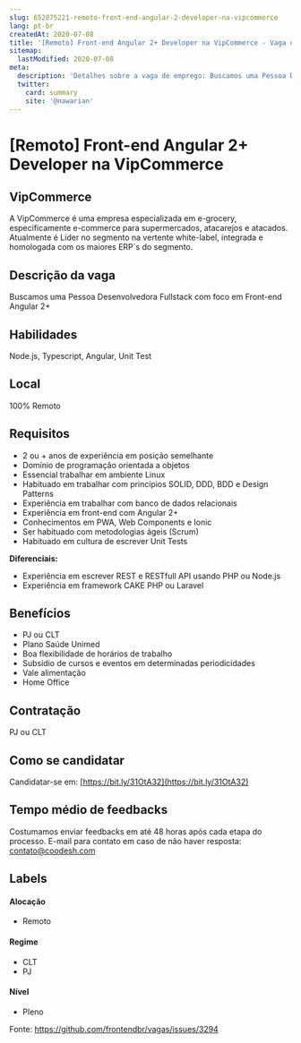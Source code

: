 ```yaml
---
slug: 652875221-remoto-front-end-angular-2-developer-na-vipcommerce
lang: pt-br
createdAt: 2020-07-08
title: '[Remoto] Front-end Angular 2+ Developer na VipCommerce - Vaga de Emprego'
sitemap:
  lastModified: 2020-07-08
meta:
  description: 'Detalhes sobre a vaga de emprego: Buscamos uma Pessoa Desenvolvedora Fullstack com foco em Front-end Angular 2+'
  twitter:
    card: summary
    site: '@nawarian'
---
```


# [Remoto] Front-end Angular 2+ Developer na VipCommerce

## VipCommerce

A VipCommerce é uma empresa especializada em e-grocery, especificamente e-commerce para supermercados, atacarejos e atacados. Atualmente é Líder no segmento na vertente white-label, integrada e homologada com os maiores ERP´s do segmento. 

## Descrição da vaga

Buscamos uma Pessoa Desenvolvedora Fullstack com foco em Front-end Angular 2+

## Habilidades

Node.js, Typescript, Angular, Unit Test

## Local

100% Remoto

## Requisitos

- 2 ou + anos de experiência em posição semelhante
- Domínio de programação orientada a objetos
- Essencial trabalhar em ambiente Linux
- Habituado em trabalhar com princípios SOLID, DDD, BDD e Design Patterns
- Experiência em trabalhar com banco de dados relacionais
- Experiência em front-end com Angular 2+
- Conhecimentos em PWA, Web Components e Ionic
- Ser habituado com metodologias ágeis (Scrum)
- Habituado em cultura de escrever Unit Tests

**Diferenciais:**
- Experiência em escrever REST e RESTfull API usando PHP ou Node.js
- Experiência em framework CAKE PHP ou Laravel

## Benefícios

- PJ ou CLT
- Plano Saúde Unimed
- Boa flexibilidade de horários de trabalho
- Subsídio de cursos e eventos em determinadas periodicidades
- Vale alimentação
- Home Office

## Contratação

PJ ou CLT

## Como se candidatar

Candidatar-se em: [https://bit.ly/31OtA32](https://bit.ly/31OtA32)

## Tempo médio de feedbacks

Costumamos enviar feedbacks em até 48 horas após cada etapa do processo.
E-mail para contato em caso de não haver resposta: contato@coodesh.com

## Labels

#### Alocação
- Remoto

#### Regime
- CLT
- PJ

#### Nível
- Pleno

Fonte: https://github.com/frontendbr/vagas/issues/3294